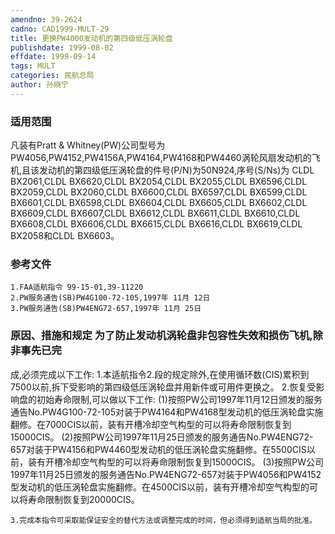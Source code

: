```yaml
---
amendno: 39-2624
cadno: CAD1999-MULT-29
title: 更换PW4000发动机的第四级低压涡轮盘
publishdate: 1999-08-02
effdate: 1999-09-14
tags: MULT
categories: 民航总局
author: 孙晓宁
---
```


### 适用范围 
凡装有Pratt & Whitney(PW)公司型号为PW4056,PW4152,PW4156A,PW4164,PW4168和PW4460涡轮风扇发动机的飞机,且该发动机的第四级低压涡轮盘的件号(P/N)为50N924,序号(S/Ns)为 CLDL BX2061,CLDL BX6620,CLDL BX2054,CLDL BX2055,CLDL BX6596,CLDL BX2059,CLDL BX2060,CLDL  BX6600,CLDL BX6597,CLDL BX6599,CLDL BX6601,CLDL  BX6598,CLDL BX6604,CLDL BX6605,CLDL BX6602,CLDL  BX6609,CLDL BX6607,CLDL BX6612,CLDL BX6611,CLDL  BX6610,CLDL BX6608,CLDL BX6606,CLDL BX6615,CLDL  BX6616,CLDL BX6619,CLDL BX2058和CLDL BX6603。

<!--more-->
### 参考文件
    1.FAA适航指令 99-15-01,39-11220 
    2.PW服务通告(SB)PW4G100-72-105,1997年 11月 12日
    3.PW服务通告(SB)PW4ENG72-657,1997年 11月 25日

### 原因、措施和规定 为了防止发动机涡轮盘非包容性失效和损伤飞机,除非事先已完
       
成,必须完成以下工作: 
    1.本适航指令2.段的规定除外,在使用循环数(CIS)累积到7500以前,拆下受影响的第四级低压涡轮盘并用新件或可用件更换之。 
    2.恢复受影响盘的初始寿命限制,可以做以下工作: 
    (1)按照PW公司1997年11月12日颁发的服务通告No.PW4G100-72-105对装于PW4164和PW4168型发动机的低压涡轮盘实施翻修。在7000CIS以前，装有开槽冷却空气构型的可以将寿命限制恢复到15000CIS。 
    (2)按照PW公司1997年11月25日颁发的服务通告No.PW4ENG72-657对装于PW4156和PW4460型发动机的低压涡轮盘实施翻修。在5500CIS以前，装有开槽冷却空气构型的可以将寿命限制恢复到15000CIS。
    (3)按照PW公司1997年11月25日颁发的服务通告No.PW4ENG72-657对装于PW4056和PW4152型发动机的低压涡轮盘实施翻修。在4500CIS以前，装有开槽冷却空气构型的可以将寿命限制恢复到20000CIS。

    3.完成本指令可采取能保证安全的替代方法或调整完成的时间，但必须得到适航当局的批准。

